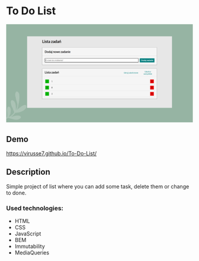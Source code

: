 # To Do List
![taskList](./images/presentImage.png)
## Demo
https://virusse7.github.io/To-Do-List/


## Description
Simple project of list where you can add some task, delete them or change to done.

### Used technologies:
- HTML
- CSS
- JavaScript
- BEM
- Immutability
- MediaQueries
